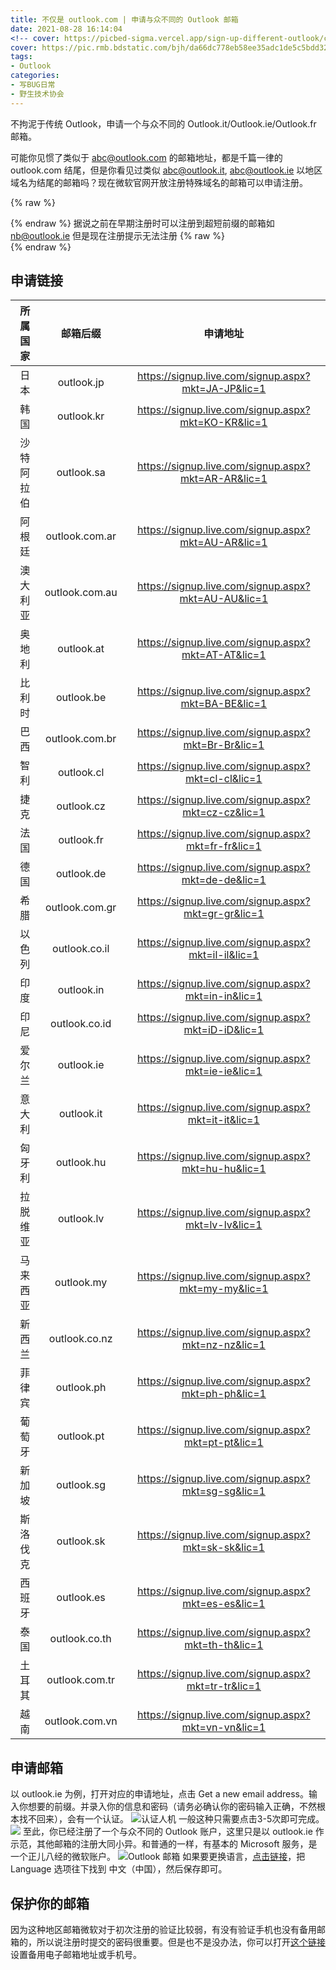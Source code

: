 ```yaml
---
title: 不仅是 outlook.com | 申请与众不同的 Outlook 邮箱
date: 2021-08-28 16:14:04
<!-- cover: https://picbed-sigma.vercel.app/sign-up-different-outlook/cover.webp -->
cover: https://pic.rmb.bdstatic.com/bjh/da66dc778eb58ee35adc1de5c5bdd323.png
tags:
- Outlook
categories:
- 写BUG日常
- 野生技术协会
---
```

不拘泥于传统 Outlook，申请一个与众不同的 Outlook.it/Outlook.ie/Outlook.fr 邮箱。
<!--more-->
可能你见惯了类似于 abc@outlook.com 的邮箱地址，都是千篇一律的 outlook.com 结尾，但是你看见过类似 abc@outlook.it, abc@outlook.ie 以地区域名为结尾的邮箱吗？现在微软官网开放注册特殊域名的邮箱可以申请注册。

{% raw %}<article class="message is-danger"><div class="message-body">{% endraw %}
据说之前在早期注册时可以注册到超短前缀的邮箱如 nb@outlook.ie 但是现在注册提示无法注册
{% raw %}</div></article>{% endraw %}

## 申请链接

|所属国家|邮箱后缀|申请地址|
|:-:|:-:|:-:|
|日本|outlook.jp|https://signup.live.com/signup.aspx?mkt=JA-JP&lic=1|
|韩国|outlook.kr|https://signup.live.com/signup.aspx?mkt=KO-KR&lic=1|
|沙特阿拉伯|outlook.sa|https://signup.live.com/signup.aspx?mkt=AR-AR&lic=1|
|阿根廷|outlook.com.ar|https://signup.live.com/signup.aspx?mkt=AU-AR&lic=1|
|澳大利亚|outlook.com.au|https://signup.live.com/signup.aspx?mkt=AU-AU&lic=1|
|奥地利|outlook.at|https://signup.live.com/signup.aspx?mkt=AT-AT&lic=1|
|比利时|outlook.be|https://signup.live.com/signup.aspx?mkt=BA-BE&lic=1|
|巴西|outlook.com.br|https://signup.live.com/signup.aspx?mkt=Br-Br&lic=1|
|智利|outlook.cl|https://signup.live.com/signup.aspx?mkt=cl-cl&lic=1|
|捷克|outlook.cz|https://signup.live.com/signup.aspx?mkt=cz-cz&lic=1|
|法国|outlook.fr|https://signup.live.com/signup.aspx?mkt=fr-fr&lic=1|
|德国|outlook.de|https://signup.live.com/signup.aspx?mkt=de-de&lic=1|
|希腊|outlook.com.gr|https://signup.live.com/signup.aspx?mkt=gr-gr&lic=1|
|以色列|outlook.co.il|https://signup.live.com/signup.aspx?mkt=il-il&lic=1|
|印度|outlook.in|https://signup.live.com/signup.aspx?mkt=in-in&lic=1|
|印尼|outlook.co.id|https://signup.live.com/signup.aspx?mkt=iD-iD&lic=1|
|爱尔兰|outlook.ie|https://signup.live.com/signup.aspx?mkt=ie-ie&lic=1|
|意大利|outlook.it|https://signup.live.com/signup.aspx?mkt=it-it&lic=1|
|匈牙利|outlook.hu|https://signup.live.com/signup.aspx?mkt=hu-hu&lic=1|
|拉脱维亚|outlook.lv|https://signup.live.com/signup.aspx?mkt=lv-lv&lic=1|
|马来西亚|outlook.my|https://signup.live.com/signup.aspx?mkt=my-my&lic=1|
|新西兰|outlook.co.nz|https://signup.live.com/signup.aspx?mkt=nz-nz&lic=1|
|菲律宾|outlook.ph|https://signup.live.com/signup.aspx?mkt=ph-ph&lic=1|
|葡萄牙|outlook.pt|https://signup.live.com/signup.aspx?mkt=pt-pt&lic=1|
|新加坡|outlook.sg|https://signup.live.com/signup.aspx?mkt=sg-sg&lic=1|
|斯洛伐克|outlook.sk|https://signup.live.com/signup.aspx?mkt=sk-sk&lic=1|
|西班牙|outlook.es|https://signup.live.com/signup.aspx?mkt=es-es&lic=1|
|泰国|outlook.co.th|https://signup.live.com/signup.aspx?mkt=th-th&lic=1|
|土耳其|outlook.com.tr|https://signup.live.com/signup.aspx?mkt=tr-tr&lic=1|
|越南|outlook.com.vn|https://signup.live.com/signup.aspx?mkt=vn-vn&lic=1|

## 申请邮箱

以 outlook.ie 为例，打开对应的申请地址，点击 Get a new email address。输入你想要的前缀。并录入你的信息和密码（请务必确认你的密码输入正确，不然根本找不回来），会有一个认证。
![认证人机](https://pic.rmb.bdstatic.com/bjh/172377eab3608c65fd87290078938c88.png)
一般这种只需要点击3-5次即可完成。
![](https://pic.rmb.bdstatic.com/bjh/3dc1afd7db7f39142a481b415b537deb.png)
至此，你已经注册了一个与众不同的 Outlook 账户，这里只是以 outlook.ie 作示范，其他邮箱的注册大同小异。和普通的一样，有基本的 Microsoft 服务，是一个正儿八经的微软账户。
![Outlook 邮箱](https://pic.rmb.bdstatic.com/bjh/794ae43aad42daf1faa6883281062fb6.png)
如果要更换语言，[点击链接](https://outlook.live.com/mail/0/options/general/timeAndLanguage)，把 Language 选项往下找到 中文（中国），然后保存即可。

## 保护你的邮箱

因为这种地区邮箱微软对于初次注册的验证比较弱，有没有验证手机也没有备用邮箱的，所以说注册时提交的密码很重要。但是也不是没办法，你可以打开[这个链接](https://account.live.com/proofs/Add?mkt=ZH-CN&uiflavor=web&mpcxt=CATB&ocxt=TFA)设置备用电子邮箱地址或手机号。
